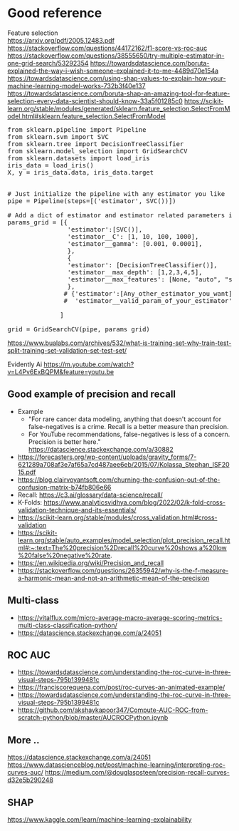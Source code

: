 <H1> Good reference </H1>

Feature selection </br>
https://arxiv.org/pdf/2005.12483.pdf
https://stackoverflow.com/questions/44172162/f1-score-vs-roc-auc
https://stackoverflow.com/questions/38555650/try-multiple-estimator-in-one-grid-search/53292354
https://towardsdatascience.com/boruta-explained-the-way-i-wish-someone-explained-it-to-me-4489d70e154a
https://towardsdatascience.com/using-shap-values-to-explain-how-your-machine-learning-model-works-732b3f40e137
https://towardsdatascience.com/boruta-shap-an-amazing-tool-for-feature-selection-every-data-scientist-should-know-33a5f01285c0
https://scikit-learn.org/stable/modules/generated/sklearn.feature_selection.SelectFromModel.html#sklearn.feature_selection.SelectFromModel

<pre>
from sklearn.pipeline import Pipeline
from sklearn.svm import SVC
from sklearn.tree import DecisionTreeClassifier
from sklearn.model_selection import GridSearchCV
from sklearn.datasets import load_iris
iris_data = load_iris()
X, y = iris_data.data, iris_data.target


# Just initialize the pipeline with any estimator you like    
pipe = Pipeline(steps=[('estimator', SVC())])

# Add a dict of estimator and estimator related parameters in this list
params_grid = [{
                'estimator':[SVC()],
                'estimator__C': [1, 10, 100, 1000],
                'estimator__gamma': [0.001, 0.0001],
                },
                {
                'estimator': [DecisionTreeClassifier()],
                'estimator__max_depth': [1,2,3,4,5],
                'estimator__max_features': [None, "auto", "sqrt", "log2"],
                },
               # {'estimator':[Any_other_estimator_you_want],
               #  'estimator__valid_param_of_your_estimator':[valid_values]

              ]

grid = GridSearchCV(pipe, params_grid)
</pre>

https://www.bualabs.com/archives/532/what-is-training-set-why-train-test-split-training-set-validation-set-test-set/

Evidently Ai
https://m.youtube.com/watch?v=L4Pv6ExBQPM&feature=youtu.be

## Good example of precision and recall
- Example
  - "For rare cancer data modeling, anything that doesn't account for false-negatives is a crime. Recall is a better measure than precision.
  - For YouTube recommendations, false-negatives is less of a concern. Precision is better here." https://datascience.stackexchange.com/a/30882
- https://forecasters.org/wp-content/uploads/gravity_forms/7-621289a708af3e7af65a7cd487aee6eb/2015/07/Kolassa_Stephan_ISF2015.pdf
- https://blog.clairvoyantsoft.com/churning-the-confusion-out-of-the-confusion-matrix-b74fb806e66
- Recall: https://c3.ai/glossary/data-science/recall/
- K-Folds: https://www.analyticsvidhya.com/blog/2022/02/k-fold-cross-validation-technique-and-its-essentials/
- https://scikit-learn.org/stable/modules/cross_validation.html#cross-validation
- https://scikit-learn.org/stable/auto_examples/model_selection/plot_precision_recall.html#:~:text=The%20precision%2Drecall%20curve%20shows,a%20low%20false%20negative%20rate.
- https://en.wikipedia.org/wiki/Precision_and_recall
- https://stackoverflow.com/questions/26355942/why-is-the-f-measure-a-harmonic-mean-and-not-an-arithmetic-mean-of-the-precision

## Multi-class
- https://vitalflux.com/micro-average-macro-average-scoring-metrics-multi-class-classification-python/
- https://datascience.stackexchange.com/a/24051

## ROC AUC
- https://towardsdatascience.com/understanding-the-roc-curve-in-three-visual-steps-795b1399481c
- https://franciscorequena.com/post/roc-curves-an-animated-example/
- https://towardsdatascience.com/understanding-the-roc-curve-in-three-visual-steps-795b1399481c
- https://github.com/akshaykapoor347/Compute-AUC-ROC-from-scratch-python/blob/master/AUCROCPython.ipynb

## More ..
https://datascience.stackexchange.com/a/24051
https://www.datascienceblog.net/post/machine-learning/interpreting-roc-curves-auc/
https://medium.com/@douglaspsteen/precision-recall-curves-d32e5b290248

## SHAP
https://www.kaggle.com/learn/machine-learning-explainability
